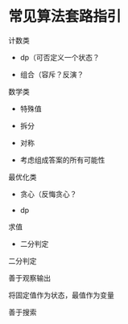 # 常见算法套路指引

计数类

- dp（可否定义一个状态？

- 组合（容斥？反演？

数学类

- 特殊值

- 拆分

- 对称

- 考虑组成答案的所有可能性

最优化类

- 贪心（反悔贪心？

- dp



求值

- 二分判定

二分判定

善于观察输出

将固定值作为状态，最值作为变量

善于搜索

